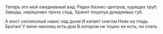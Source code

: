 Теперь это мой ежедневный вид:
Рядки бизнес-центров, курящих труб.
Заводы, неряшливо пряча стыд,
Хранят поцелуи дождливых губ.

А мост сколиозный навис над дном
И капает снегом Неве на гладь.
Братан! У меня наконец есть дом
В котором не тошно ни есть, ни спать.